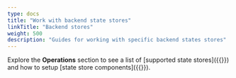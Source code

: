 ```yaml
---
type: docs
title: "Work with backend state stores"
linkTitle: "Backend stores"
weight: 500
description: "Guides for working with specific backend states stores"
---
```


Explore the **Operations** section to see a list of [supported state stores]({{<ref supported-state-stores.md>}}) and how to setup [state store components]({{<ref setup-state-store-overview.md>}}).